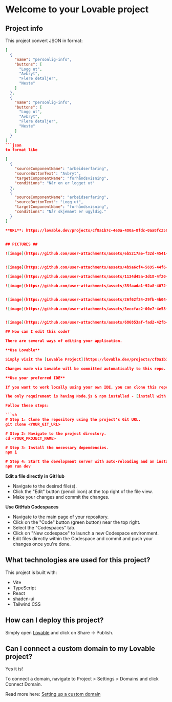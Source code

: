 # Welcome to your Lovable project

##
## Project info

This project convert JSON in format:

```json
[
  {
    "name": "personlig-info",
    "buttons": [
      "Logg ut",
      "Avbryt",
      "Flere detaljer",
      "Neste"
    ]
  },
  {
    "name": "personlig-info",
    "buttons": [
      "Logg ut",
      "Avbryt",
      "Flere detaljer",
      "Neste"
    ]
  }
]
```json
to format like

[
  {
    "sourceComponentName": "arbeidserfaring",
    "sourceButtonText": "Avbryt",
    "targetComponentName": "forhåndsvisning",
    "conditions": "Når en er logget ut"
  },
  {
    "sourceComponentName": "arbeidserfaring",
    "sourceButtonText": "Logg ut",
    "targetComponentName": "forhåndsvisning",
    "conditions": "Når skjemaet er ugyldig."
  }
]
    
**URL**: https://lovable.dev/projects/cf8a1b7c-4e8a-480a-8fdc-0aa8fc258dbc


## PICTURES ##

![image](https://github.com/user-attachments/assets/eb5217ae-f32d-4541-a344-2c362a2ee0d5)


![image](https://github.com/user-attachments/assets/4b9a6cf4-5695-44f6-a86c-0e61828304a6)

![image](https://github.com/user-attachments/assets/1134d45a-3d18-4f20-942e-a834005cbf1d)

![image](https://github.com/user-attachments/assets/35faada1-92a8-4072-9a1b-c1c6079f9491)


![image](https://github.com/user-attachments/assets/26f62f34-29fb-4b04-aeaa-0c0c30c6b1b3)

![image](https://github.com/user-attachments/assets/3eccfac2-00e7-4e53-89bf-08baf19ff12c)


![image](https://github.com/user-attachments/assets/686853af-fad2-42fb-ac25-e584b1264296)

## How can I edit this code?

There are several ways of editing your application.

**Use Lovable**

Simply visit the [Lovable Project](https://lovable.dev/projects/cf8a1b7c-4e8a-480a-8fdc-0aa8fc258dbc) and start prompting.

Changes made via Lovable will be committed automatically to this repo.

**Use your preferred IDE**

If you want to work locally using your own IDE, you can clone this repo and push changes. Pushed changes will also be reflected in Lovable.

The only requirement is having Node.js & npm installed - [install with nvm](https://github.com/nvm-sh/nvm#installing-and-updating)

Follow these steps:

```sh
# Step 1: Clone the repository using the project's Git URL.
git clone <YOUR_GIT_URL>

# Step 2: Navigate to the project directory.
cd <YOUR_PROJECT_NAME>

# Step 3: Install the necessary dependencies.
npm i

# Step 4: Start the development server with auto-reloading and an instant preview.
npm run dev
```

**Edit a file directly in GitHub**

- Navigate to the desired file(s).
- Click the "Edit" button (pencil icon) at the top right of the file view.
- Make your changes and commit the changes.

**Use GitHub Codespaces**

- Navigate to the main page of your repository.
- Click on the "Code" button (green button) near the top right.
- Select the "Codespaces" tab.
- Click on "New codespace" to launch a new Codespace environment.
- Edit files directly within the Codespace and commit and push your changes once you're done.

## What technologies are used for this project?

This project is built with:

- Vite
- TypeScript
- React
- shadcn-ui
- Tailwind CSS

## How can I deploy this project?

Simply open [Lovable](https://lovable.dev/projects/cf8a1b7c-4e8a-480a-8fdc-0aa8fc258dbc) and click on Share -> Publish.

## Can I connect a custom domain to my Lovable project?

Yes it is!

To connect a domain, navigate to Project > Settings > Domains and click Connect Domain.

Read more here: [Setting up a custom domain](https://docs.lovable.dev/tips-tricks/custom-domain#step-by-step-guide)
